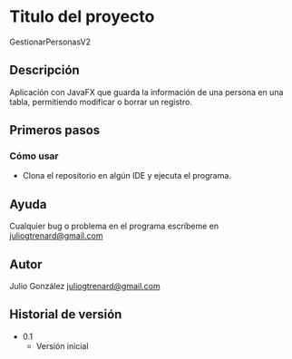 # Titulo del proyecto

GestionarPersonasV2

## Descripción

Aplicación con JavaFX que guarda la información de una persona en una tabla, permitiendo modificar o borrar un registro.

## Primeros pasos

### Cómo usar

* Clona el repositorio en algún IDE y ejecuta el programa.

## Ayuda

Cualquier bug o problema en el programa escríbeme en juliogtrenard@gmail.com

## Autor

Julio González
juliogtrenard@gmail.com

## Historial de versión

* 0.1
    * Versión inicial
